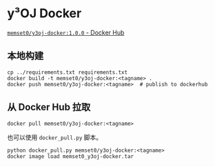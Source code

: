 # y³OJ Docker

[`memset0/y3oj-docker:1.0.0` - Docker Hub](https://hub.docker.com/layers/memset0/y3oj-docker/1.0.0/images/sha256-c198d89433c2e7a304feecef9421ba809a846434ffcd62b457c9b8d27d3b490c?context=repo)

## 本地构建

```
cp ../requirements.txt requirements.txt
docker build -t memset0/y3oj-docker:<tagname> .
docker push memset0/y3oj-docker:<tagname>  # publish to dockerhub
```

## 从 Docker Hub 拉取

```
docker pull memset0/y3oj-docker:<tagname>
```

也可以使用 `docker_pull.py` 脚本。

```
python docker_pull.py memset0/y3oj-docker:<tagname>
docker image load memset0_y3oj-docker.tar
```
